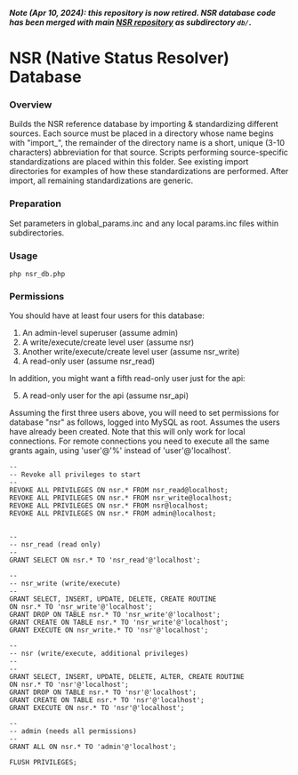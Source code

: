 ***Note (Apr 10, 2024): this repository is now retired. NSR database code has been merged with main [NSR repository](https://github.com/ojalaquellueva/nsr) as subdirectory `db/`.***


# NSR (Native Status Resolver) Database

### Overview

Builds the NSR reference database by importing & standardizing different sources. Each source must be placed in a directory whose name begins with "import_", the remainder of the directory name is a short, unique (3-10 characters) abbreviation for that source. Scripts performing source-specific standardizations are placed within this folder. See existing import directories for examples of how these standardizations are performed. After import, all remaining standardizations are generic.

### Preparation

Set parameters in global_params.inc and any local params.inc files within 
subdirectories.

### Usage

```
php nsr_db.php
```

### Permissions

You should have at least four users for this database: 

1. An admin-level superuser (assume admin)
2. A write/execute/create level user (assume nsr)
3. Another write/execute/create level user (assume nsr_write)
4. A read-only user (assume nsr_read)

 In addition, you might want a fifth read-only user just for the api:

5. A read-only user for the api (assume nsr_api)

Assuming the first three users above, you will need to set permissions for database "nsr" as follows, logged into MySQL as root. Assumes the users have already been created. Note that this will only work for local connections. For remote connections you need to execute all the same grants again, using 'user'@'%' instead of 'user'@'localhost'.

```
--
-- Revoke all privileges to start
--
REVOKE ALL PRIVILEGES ON nsr.* FROM nsr_read@localhost;
REVOKE ALL PRIVILEGES ON nsr.* FROM nsr_write@localhost;
REVOKE ALL PRIVILEGES ON nsr.* FROM nsr@localhost;
REVOKE ALL PRIVILEGES ON nsr.* FROM admin@localhost;


--
-- nsr_read (read only)
--
GRANT SELECT ON nsr.* TO 'nsr_read'@'localhost';

--
-- nsr_write (write/execute)
-- 
GRANT SELECT, INSERT, UPDATE, DELETE, CREATE ROUTINE  
ON nsr.* TO 'nsr_write'@'localhost';
GRANT DROP ON TABLE nsr.* TO 'nsr_write'@'localhost';
GRANT CREATE ON TABLE nsr.* TO 'nsr_write'@'localhost';
GRANT EXECUTE ON nsr_write.* TO 'nsr'@'localhost';

--
-- nsr (write/execute, additional privileges)
-- 
-- 
GRANT SELECT, INSERT, UPDATE, DELETE, ALTER, CREATE ROUTINE 
ON nsr.* TO 'nsr'@'localhost';
GRANT DROP ON TABLE nsr.* TO 'nsr'@'localhost';
GRANT CREATE ON TABLE nsr.* TO 'nsr'@'localhost';
GRANT EXECUTE ON nsr.* TO 'nsr'@'localhost';

--
-- admin (needs all permissions)
-- 
GRANT ALL ON nsr.* TO 'admin'@'localhost';

FLUSH PRIVILEGES;
